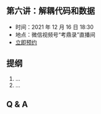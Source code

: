 ## 第六讲：解耦代码和数据

- 时间：2021 年 12 月 16 日 18:30
- 地点：微信视频号“考鼎录”直播间
- [立即预约](#/3)

		
## 提纲

1. ...
1. ...

		
## Q & A

